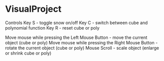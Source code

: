 # VisualProject

Controls
  Key S - toggle snow on/off
  Key C - switch between cube and polynomial function
  Key R - reset cube or poly
  
  Move mouse while pressing the Left Mouse Button - move the current object (cube or poly)
  Move mouse while pressing the Right Mouse Button - rotate the current object (cube or poly)
  Mouse Scroll - scale object (enlarge or shrink cube or poly)
  

